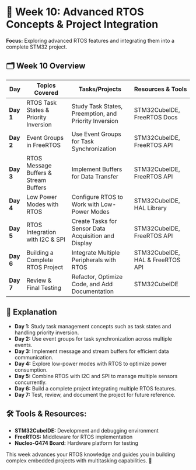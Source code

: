 # 📘 Week 10: Advanced RTOS Concepts & Project Integration
**Focus:** Exploring advanced RTOS features and integrating them into a complete STM32 project.

## 🗂️ Week 10 Overview
| **Day** | **Topics Covered** | **Tasks/Projects** | **Resources & Tools** |
|--------|--------------------|---------------------|---------------------|
| **Day 1** | RTOS Task States & Priority Inversion | Study Task States, Preemption, and Priority Inversion | STM32CubeIDE, FreeRTOS Docs |
| **Day 2** | Event Groups in FreeRTOS | Use Event Groups for Task Synchronization | STM32CubeIDE, FreeRTOS API |
| **Day 3** | RTOS Message Buffers & Stream Buffers | Implement Buffers for Data Transfer | STM32CubeIDE, FreeRTOS API |
| **Day 4** | Low Power Modes with RTOS | Configure RTOS to Work with Low-Power Modes | STM32CubeIDE, HAL Library |
| **Day 5** | RTOS Integration with I2C & SPI | Create Tasks for Sensor Data Acquisition and Display | STM32CubeIDE, FreeRTOS API |
| **Day 6** | Building a Complete RTOS Project | Integrate Multiple Peripherals with RTOS | STM32CubeIDE, HAL & FreeRTOS API |
| **Day 7** | Review & Final Testing | Refactor, Optimize Code, and Add Documentation | STM32CubeIDE |

## 📒 Explanation
- **Day 1:** Study task management concepts such as task states and handling priority inversion.
- **Day 2:** Use event groups for task synchronization across multiple events.
- **Day 3:** Implement message and stream buffers for efficient data communication.
- **Day 4:** Explore low-power modes with RTOS to optimize power consumption.
- **Day 5:** Combine RTOS with I2C and SPI to manage multiple sensors concurrently.
- **Day 6:** Build a complete project integrating multiple RTOS features.
- **Day 7:** Test, review, and document the project for future reference.

## 🛠️ Tools & Resources:
- **STM32CubeIDE:** Development and debugging environment
- **FreeRTOS:** Middleware for RTOS implementation
- **Nucleo-G474 Board:** Hardware platform for testing

This week advances your RTOS knowledge and guides you in building complex embedded projects with multitasking capabilities. 🚀
